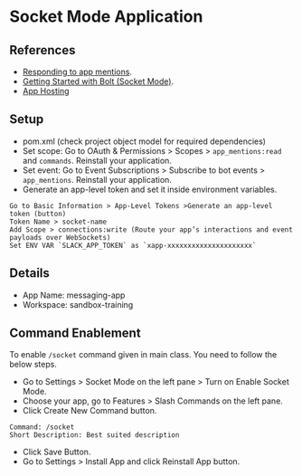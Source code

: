 # Socket Mode Application

## References
- [Responding to app mentions](https://api.slack.com/tutorials/tracks/responding-to-app-mentions).
- [Getting Started with Bolt (Socket Mode)](https://slack.dev/java-slack-sdk/guides/getting-started-with-bolt-socket-mode).
- [App Hosting](https://api.slack.com/docs/hosting)

## Setup

- pom.xml (check project object model for required dependencies)
- Set scope: Go to OAuth & Permissions > Scopes > `app_mentions:read` and `commands`. Reinstall your application.
- Set event: Go to Event Subscriptions > Subscribe to bot events > `app_mentions`. Reinstall your application.
- Generate an app-level token and set it inside environment variables.
```
Go to Basic Information > App-Level Tokens >Generate an app-level token (button)
Token Name > socket-name
Add Scope > connections:write (Route your app’s interactions and event payloads over WebSockets)
Set ENV VAR `SLACK_APP_TOKEN` as `xapp-xxxxxxxxxxxxxxxxxxxxx`
```

## Details
- App Name: messaging-app
- Workspace: sandbox-training

## Command Enablement
To enable `/socket` command given in main class. You need to follow the below steps.

- Go to Settings > Socket Mode on the left pane > Turn on Enable Socket Mode.
- Choose your app, go to Features > Slash Commands on the left pane.
- Click Create New Command button.
```
Command: /socket
Short Description: Best suited description
```
- Click Save Button.
- Go to Settings > Install App and click Reinstall App button.
